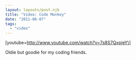 ```yaml
---
layout: layouts/post.njk
title: "Video: Code Monkey"
date: "2011-06-07"
tags: 
  - "video"
---
```


\[youtube=http://www.youtube.com/watch?v=7s8S7QxpjeY\]

Oldie but goodie for my coding friends.
